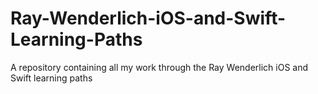 # Ray-Wenderlich-iOS-and-Swift-Learning-Paths
A repository containing all my work through the Ray Wenderlich iOS and Swift learning paths
